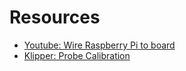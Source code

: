 # Resources

- [Youtube: Wire Raspberry Pi to board](https://www.youtube.com/watch?v=ZOL-motmkos)
- [Klipper: Probe Calibration](https://www.klipper3d.org/Probe_Calibrate.html)
